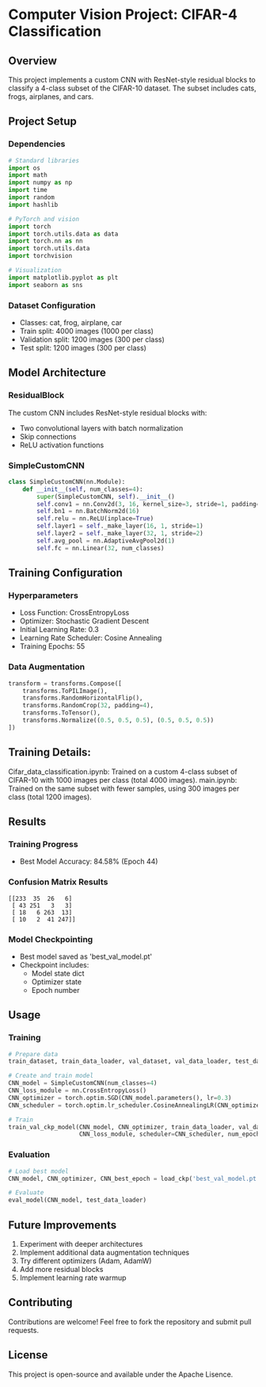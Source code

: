 # Computer Vision Project: CIFAR-4 Classification

## Overview
This project implements a custom CNN with ResNet-style residual blocks to classify a 4-class subset of the CIFAR-10 dataset. The subset includes cats, frogs, airplanes, and cars.


## Project Setup

### Dependencies
```python
# Standard libraries
import os
import math
import numpy as np
import time
import random
import hashlib

# PyTorch and vision
import torch
import torch.utils.data as data
import torch.nn as nn
import torch.utils.data
import torchvision

# Visualization
import matplotlib.pyplot as plt
import seaborn as sns
```

### Dataset Configuration
- Classes: cat, frog, airplane, car
- Train split: 4000 images (1000 per class)
- Validation split: 1200 images (300 per class)
- Test split: 1200 images (300 per class)

## Model Architecture

### ResidualBlock
The custom CNN includes ResNet-style residual blocks with:
- Two convolutional layers with batch normalization
- Skip connections
- ReLU activation functions

### SimpleCustomCNN
```python
class SimpleCustomCNN(nn.Module):
    def __init__(self, num_classes=4):
        super(SimpleCustomCNN, self).__init__()
        self.conv1 = nn.Conv2d(3, 16, kernel_size=3, stride=1, padding=1, bias=False)
        self.bn1 = nn.BatchNorm2d(16)
        self.relu = nn.ReLU(inplace=True)
        self.layer1 = self._make_layer(16, 1, stride=1)
        self.layer2 = self._make_layer(32, 1, stride=2)
        self.avg_pool = nn.AdaptiveAvgPool2d(1)
        self.fc = nn.Linear(32, num_classes)
```

## Training Configuration

### Hyperparameters
- Loss Function: CrossEntropyLoss
- Optimizer: Stochastic Gradient Descent
- Initial Learning Rate: 0.3
- Learning Rate Scheduler: Cosine Annealing
- Training Epochs: 55


### Data Augmentation
```python
transform = transforms.Compose([
    transforms.ToPILImage(),
    transforms.RandomHorizontalFlip(),
    transforms.RandomCrop(32, padding=4),
    transforms.ToTensor(),
    transforms.Normalize((0.5, 0.5, 0.5), (0.5, 0.5, 0.5))
])
```
## Training Details:
Cifar_data_classification.ipynb: Trained on a custom 4-class subset of CIFAR-10 with 1000 images per class (total 4000 images).
main.ipynb: Trained on the same subset with fewer samples, using 300 images per class (total 1200 images).

## Results

### Training Progress
- Best Model Accuracy: 84.58% (Epoch 44)

### Confusion Matrix Results
```
[[233  35  26   6]
 [ 43 251   3   3]
 [ 18   6 263  13]
 [ 10   2  41 247]]
```
### Model Checkpointing
- Best model saved as 'best_val_model.pt'
- Checkpoint includes:
  - Model state dict
  - Optimizer state
  - Epoch number

## Usage

### Training
```python
# Prepare data
train_dataset, train_data_loader, val_dataset, val_data_loader, test_dataset, test_data_loader = prepare_data()

# Create and train model
CNN_model = SimpleCustomCNN(num_classes=4)
CNN_loss_module = nn.CrossEntropyLoss()
CNN_optimizer = torch.optim.SGD(CNN_model.parameters(), lr=0.3)
CNN_scheduler = torch.optim.lr_scheduler.CosineAnnealingLR(CNN_optimizer, T_max=50)

# Train
train_val_ckp_model(CNN_model, CNN_optimizer, train_data_loader, val_data_loader, 
                    CNN_loss_module, scheduler=CNN_scheduler, num_epochs=55)
```

### Evaluation
```python
# Load best model
CNN_model, CNN_optimizer, CNN_best_epoch = load_ckp('best_val_model.pt', CNN_model, CNN_optimizer)

# Evaluate
eval_model(CNN_model, test_data_loader)
```

## Future Improvements
1. Experiment with deeper architectures
2. Implement additional data augmentation techniques
3. Try different optimizers (Adam, AdamW)
4. Add more residual blocks
5. Implement learning rate warmup


## Contributing
Contributions are welcome! Feel free to fork the repository and submit pull requests.

## License
This project is open-source and available under the Apache Lisence.
